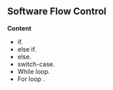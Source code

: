 ## Software Flow Control

**Content**
- if.
- else if.
- else.
- switch-case.
- While loop.
- For loop
.